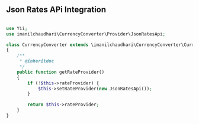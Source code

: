 Json Rates APi Integration
-----------------------------------
```php

use Yii;
use imanilchaudhari\CurrencyConverter\Provider\JsonRatesApi;

class CurrencyConverter extends \imanilchaudhari\CurrencyConverter\CurrencyConverter
{
    /**
     * @inheritdoc
     */
    public function getRateProvider()
    {
        if (!$this->rateProvider) {
            $this->setRateProvider(new JsonRatesApi());
        }

        return $this->rateProvider;
    }
}
```
